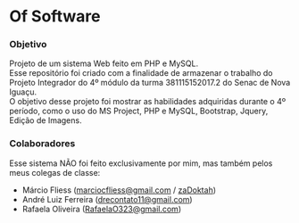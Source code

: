 # Of Software

### Objetivo
Projeto de um sistema Web feito em PHP e MySQL.\
Esse repositório foi criado com a finalidade de armazenar o trabalho do Projeto Integrador do 4º módulo da turma 381115152017.2 do Senac de Nova Iguaçu.\
O objetivo desse projeto foi mostrar as habilidades adquiridas durante o 4º período, como o uso do MS Project, PHP e MySQL, Bootstrap, Jquery, Edição de Imagens.


### Colaboradores

Esse sistema NÃO foi feito exclusivamente por mim, mas também pelos meus colegas de classe:
  
  - Márcio Fliess (marciocfliess@gmail.com / [zaDoktah](https://github.com/zaDoktah))
  - André Luiz Ferreira (drecontato11@gmail.com)
  - Rafaela Oliveira (RafaelaO323@gmail.com)
  

